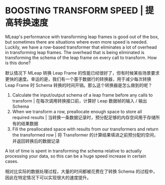 # BOOSTING TRANSFORM SPEED | 提高转换速度

MLeap's performance with transforming leap frames is good out of the box, but sometimes there are situations where even more speed is needed. Luckily, we have a row-based transformer that eliminates a lot of overhead in transforming leap frames. The overhead that is being eliminated is transforming the schema of the leap frame on every call to transform. How is this done?

默认情况下 MLeap 转换 Leap Frame 的性能已经很好了，但有时候某些场景要求更快的速度。幸运的是，我们有一个基于数据行的转换器，用于减少每次转换 Leap Frame 时 Schema 转换的时间开销。那么这个转换器是怎么做到的呢？

1. Calculate the input/output schema of a leap frame before any calls to
   transform | 在每次调用转换接口前，计算好 Leap 数据帧的输入 / 输出  Schema
2. When we transform a row, preallocate enough space to store all
   required results | 当转换一条数据记录时，预分配足够的内存空间用于存储所有的结果数据
3. Fill the preallocated space with results from our transformers and
   return the transformed row | 将 Transformer 的计算结果填进之前预分配的空间，并返回转换后的数据记录

A lot of time is spent in transforming the schema relative to actually processing your data, so this can be a huge speed increase in certain cases.

相对比实际的数据处理过程，大量的时间都被花费在了转换 Schema 的过程中，因此在特定情况下可以实现很大的速度提升。